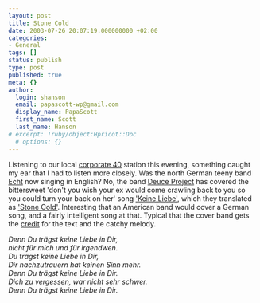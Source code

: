 ```yaml
---
layout: post
title: Stone Cold
date: 2003-07-26 20:07:19.000000000 +02:00
categories:
- General
tags: []
status: publish
type: post
published: true
meta: {}
author:
  login: shanson
  email: papascott-wp@gmail.com
  display_name: PapaScott
  first_name: Scott
  last_name: Hanson
# excerpt: !ruby/object:Hpricot::Doc
  # options: {}
---
```

<p>Listening to our local <a title="Radio Hamburg" href="http://www.radiohh.de/">corporate 40</a> station this evening, something caught my ear that I had to listen more closely. Was the north German teeny band <a href="http://www.echt.de/">Echt</a> now singing in English? No, the band <a href="http://www.deuceproject.com/">Deuce Project</a> has covered the bittersweet 'don't you wish your ex would come crawling back to you so you could turn your back on her' song <a href="http://www.letssingit.com/echt-du-tragst-keine-liebe-in-dir-qgb8jwl.html">'Keine Liebe'</a>, which they translated as <a href="http://www.deuceproject.com/the-deuce-project-lyrics.html#stone-cold">'Stone Cold'</a>. Interesting that an American band would cover a German song, and a fairly intelligent song at that. Typical that the cover band gets the <a href="http://www.deuceproject.com/images/deucebillboardsinglereview.jpg">credit</a> for the text and the catchy melody.</p>
<p><i>Denn Du trägst keine Liebe in Dir,<br />
nicht für mich und für irgendwen.<br />
Du trägst keine Liebe in Dir,<br />
Dir nachzutrauern hat keinen Sinn mehr.<br />
Denn Du trägst keine Liebe in Dir.<br />
Dich zu vergessen, war nicht sehr schwer.<br />
Denn Du trägst keine Liebe in Dir.</i></p>
